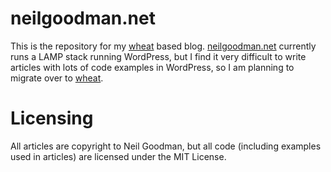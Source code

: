 # neilgoodman.net

This is the repository for my [wheat][] based blog. [neilgoodman.net][] currently runs a LAMP stack running WordPress, but I find it very difficult to write articles with lots of code examples in WordPress, so I am planning to migrate over to [wheat][].

# Licensing

All articles are copyright to Neil Goodman, but all code (including examples used in articles) are licensed under the MIT License.

[wheat]: http://github.com/creationix/wheat
[neilgoodman.net]: http://neilgoodman.net
[Haml]: [http://haml.info/][]
[Handlebars]: http://handlebarsjs.com/